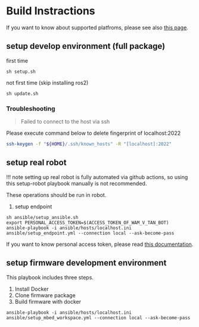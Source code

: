 # Build Instractions

If you want to know about supported platfroms, please see also [this page](supported_platforms.md).

## setup develop environment (full package)

first time

```shell
sh setup.sh
```

not first time (skip installing ros2)

```shell
sh update.sh
```

### Troubleshooting
> Failed to connect to the host via ssh

Please execute command below to delete fingerprint of localhost:2022
```bash
ssh-keygen -f "${HOME}/.ssh/known_hosts" -R "[localhost]:2022"
```
## setup real robot

!!! note 
    setting up real robot is fully automated via github actions, so using this setup-robot playbook manually is not recommended.

These operations should be run in robot.

1. setup endpoint

```
sh ansible/setup_ansible.sh
export PERSONAL_ACCESS_TOKEN=$(ACCESS_TOKEN_OF_WAM_V_TAN_BOT)
ansible-playbook -i ansible/hosts/localhost.ini ansible/setup_endpoint.yml --connection local --ask-become-pass
```

If you want to know personal access token, please read [this documentation](https://docs.github.com/en/github/authenticating-to-github/keeping-your-account-and-data-secure/creating-a-personal-access-token).

## setup firmware development environment

This playbook includes three steps.
1. Install Docker
1. Clone firmware package
1. Build firmware with docker

```
ansible-playbook -i ansible/hosts/localhost.ini ansible/setup_mbed_workspace.yml --connection local --ask-become-pass
```
